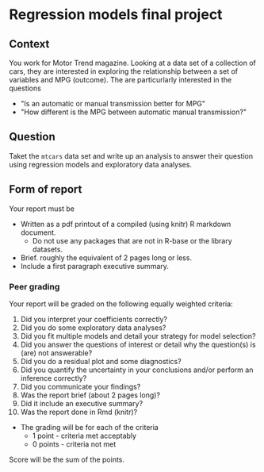 Regression models final project
===============================

## Context
You work for Motor Trend magazine. Looking at a data set of a collection of cars, they are interested in exploring the relationship between a set of variables and MPG (outcome). The are particurlarly interested
in the questions 

- "Is an automatic or manual transmission better for MPG"
- "How different is the MPG between automatic manual transmission?"

## Question
Taket the `mtcars` data set and write up an analysis to answer their question using regression models and exploratory data analyses.

## Form of report
Your report must be
  * Written as a pdf printout of a compiled (using knitr) R markdown document.
    * Do not use any packages that are not in R-base or the library datasets. 
  * Brief. roughly the equivalent of 2 pages long or less. 
  * Include a first paragraph executive summary.
  
### Peer grading
Your report will be graded on the following equally weighted criteria:

1. Did you interpret your coefficients correctly?
2. Did you do some exploratory data analyses?
3. Did you fit multiple models and detail your strategy for model selection?
4. Did you answer the questions of interest or detail why the question(s) is (are) not answerable?
5. Did you do a residual plot and some diagnostics?
6. Did you quantify the uncertainty in your conclusions and/or perform an inference correctly?
7. Did you communicate your findings?
8. Was the report brief (about 2 pages long)?
9. Did it include an executive summary?
10. Was the report done in Rmd (knitr)?

* The grading will be for each of the criteria
  * 1 point - criteria met acceptably 
  * 0 points - criteria not met

Score will be the sum of the points.

